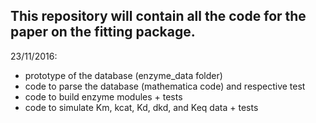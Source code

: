 ## This repository will contain all the code for the paper on the fitting package.

23/11/2016:
 - prototype of the database (enzyme_data folder)
 - code to parse the database (mathematica code) and respective test
 - code to build enzyme modules + tests
 - code to simulate Km, kcat, Kd, dkd, and Keq data + tests
